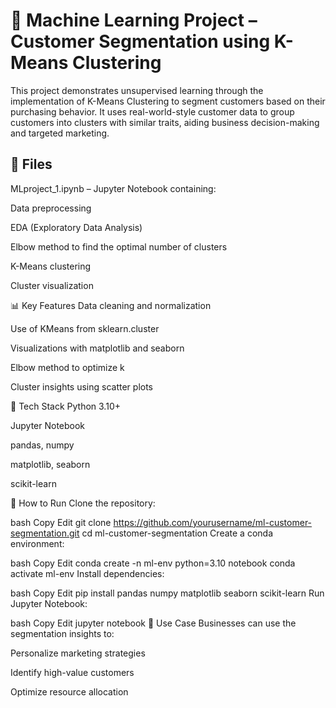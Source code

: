# 🧠 Machine Learning Project – Customer Segmentation using K-Means Clustering
This project demonstrates unsupervised learning through the implementation of K-Means Clustering to segment customers based on their purchasing behavior. It uses real-world-style customer data to group customers into clusters with similar traits, aiding business decision-making and targeted marketing.

## 📁 Files
MLproject_1.ipynb – Jupyter Notebook containing:

Data preprocessing

EDA (Exploratory Data Analysis)

Elbow method to find the optimal number of clusters

K-Means clustering

Cluster visualization

📊 Key Features
Data cleaning and normalization

Use of KMeans from sklearn.cluster

Visualizations with matplotlib and seaborn

Elbow method to optimize k

Cluster insights using scatter plots

🧰 Tech Stack
Python 3.10+

Jupyter Notebook

pandas, numpy

matplotlib, seaborn

scikit-learn

🚀 How to Run
Clone the repository:

bash
Copy
Edit
git clone https://github.com/yourusername/ml-customer-segmentation.git
cd ml-customer-segmentation
Create a conda environment:

bash
Copy
Edit
conda create -n ml-env python=3.10 notebook
conda activate ml-env
Install dependencies:

bash
Copy
Edit
pip install pandas numpy matplotlib seaborn scikit-learn
Run Jupyter Notebook:

bash
Copy
Edit
jupyter notebook
📌 Use Case
Businesses can use the segmentation insights to:

Personalize marketing strategies

Identify high-value customers

Optimize resource allocation


